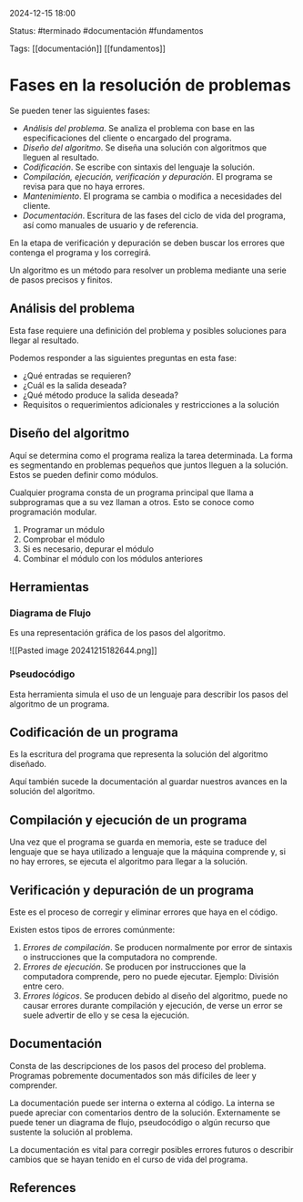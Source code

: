 
2024-12-15 18:00

Status: #terminado #documentación #fundamentos 

Tags: [[documentación]] [[fundamentos]]
# Fases en la resolución de problemas

Se pueden tener las siguientes fases:

- *Análisis del problema*. Se analiza el problema con base en las especificaciones del cliente o encargado del programa.
- *Diseño del algoritmo*. Se diseña una solución con algoritmos que lleguen al resultado.
- *Codificación*. Se escribe con sintaxis del lenguaje la solución.
- *Compilación, ejecución, verificación y depuración*. El programa se revisa para que no haya errores.
- *Mantenimiento*. El programa se cambia o modifica a necesidades del cliente.
- *Documentación*. Escritura de las fases del ciclo de vida del programa, así como manuales de usuario y de referencia.

En la etapa de verificación y depuración se deben buscar los errores que contenga el programa y los corregirá.

Un algoritmo es un método para resolver un problema mediante una serie de pasos precisos y finitos.

## Análisis del problema

Esta fase requiere una definición del problema y posibles soluciones para llegar al resultado.

Podemos responder a las siguientes preguntas en esta fase:

- ¿Qué entradas se requieren?
- ¿Cuál es la salida deseada?
- ¿Qué método produce la salida deseada?
- Requisitos o requerimientos adicionales y restricciones a la solución

## Diseño del algoritmo

Aquí se determina como el programa realiza la tarea determinada. La forma es segmentando en problemas pequeños que juntos lleguen a la solución. Estos se pueden definir como módulos.

Cualquier programa consta de un programa principal que llama a subprogramas que a su vez llaman a otros. Esto se conoce como programación modular.

1. Programar un módulo
2. Comprobar el módulo
3. Si es necesario, depurar el módulo
4. Combinar el módulo con los módulos anteriores

## Herramientas

### Diagrama de Flujo

Es una representación gráfica de los pasos del algoritmo.

![[Pasted image 20241215182644.png]]

### Pseudocódigo

Esta herramienta simula el uso de un lenguaje para describir los pasos del algoritmo de un programa.

## Codificación de un programa

Es la escritura del programa que representa la solución del algoritmo diseñado.

Aquí también sucede la documentación al guardar nuestros avances en la solución del algoritmo.

## Compilación y ejecución de un programa

Una vez que el programa se guarda en memoria, este se traduce del lenguaje que se haya utilizado a lenguaje que la máquina comprende y, si no hay errores, se ejecuta el algoritmo para llegar a la solución.

## Verificación y depuración de un programa

Este es el proceso de corregir y eliminar errores que haya en el código.

Existen estos tipos de errores comúnmente:

1. *Errores de compilación*. Se producen normalmente por error de sintaxis o instrucciones que la computadora no comprende.
2. *Errores de ejecución*. Se producen por instrucciones que la computadora comprende, pero no puede ejecutar. Ejemplo: División entre cero.
3. *Errores lógicos*. Se producen debido al diseño del algoritmo, puede no causar errores durante compilación y ejecución, de verse un error se suele advertir de ello y se cesa la ejecución.

## Documentación

Consta de las descripciones de los pasos del proceso del problema. Programas pobremente documentados son más difíciles de leer y comprender.

La documentación puede ser interna o externa al código. La interna se puede apreciar con comentarios dentro de la solución. Externamente se puede tener un diagrama de flujo, pseudocódigo o algún recurso que sustente la solución al problema.

La documentación es vital para corregir posibles errores futuros o describir cambios que se hayan tenido en el curso de vida del programa.
## References
